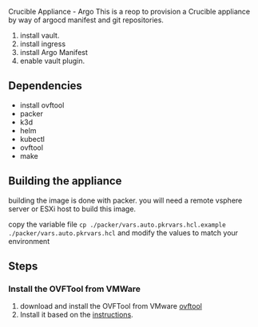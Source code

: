 Crucible Appliance - Argo
This is a reop to provision a Crucible appliance by way of argocd manifest and git repositories. 

1. install vault.
1. install ingress
1. install Argo Manifest
1. enable vault plugin. 

## Dependencies
- install ovftool
- packer
- k3d
- helm
- kubectl
- ovftool
- make

## Building the appliance
building the image is done with packer. you will need a remote vsphere server or ESXi host to build this image. 

copy the variable file `cp ./packer/vars.auto.pkrvars.hcl.example ./packer/vars.auto.pkrvars.hcl` and modify the values to match your environment


## Steps
### Install the OVFTool from VMWare
1. download and install the OVFTool from VMware [ovftool](https://developer.broadcom.com/tools/open-virtualization-format-ovf-tool/latest)
1. Install it based on the [instructions](https://docs.vmware.com/en/VMware-Telco-Cloud-Operations/1.3.0/deployment-guide-130/GUID-95301A42-F6F6-4BA9-B3A0-A86A268754B6.html).



